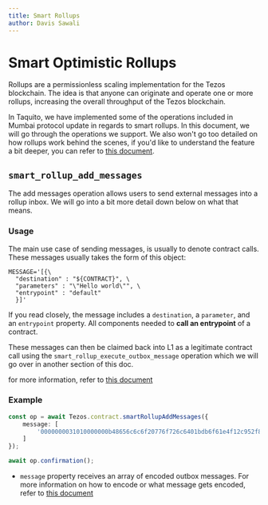 ```yaml
---
title: Smart Rollups
author: Davis Sawali 
---
```


# Smart Optimistic Rollups

Rollups are a permissionless scaling implementation for the Tezos blockchain. The idea is that anyone can originate and operate one or more rollups, increasing the overall throughput of the Tezos blockchain.

In Taquito, we have implemented some of the operations included in Mumbai protocol update in regards to smart rollups. In this document, we will go through the operations we support. We also won't go too detailed on how rollups work behind the scenes, if you'd like to understand the feature a bit deeper, you can refer to [this document](https://tezos.gitlab.io/mumbai/smart_rollups.html).

## `smart_rollup_add_messages`
The add messages operation allows users to send external messages into a rollup inbox. We will go into a bit more detail down below on what that means.

### Usage
The main use case of sending messages, is usually to denote contract calls. These messages usually takes the form of this object:
```
MESSAGE='[{\
  "destination" : "${CONTRACT}", \
  "parameters" : "\"Hello world\"", \
  "entrypoint" : "default" 
  }]'
``` 

If you read closely, the message includes a `destination`, a `parameter`, and an `entrypoint` property. All components needed to **call an entrypoint** of a contract.

These messages can then be claimed back into L1 as a legitimate contract call using the `smart_rollup_execute_outbox_message` operation which we will go over in another section of this doc.

for more information, refer to [this document](https://tezos.gitlab.io/mumbai/smart_rollups.html#sending-an-external-inbox-message)

### Example
```typescript
const op = await Tezos.contract.smartRollupAddMessages({
    message: [
        '0000000031010000000b48656c6c6f20776f726c6401bdb6f61e4f12c952f807ae7d3341af5367887dac000000000764656661756c74'
    ]
});

await op.confirmation();
```

- `message` property receives an array of encoded outbox messages. For more information on how to encode or what message gets encoded, refer to [this document](https://tezos.gitlab.io/mumbai/smart_rollups.html#sending-an-external-inbox-message)